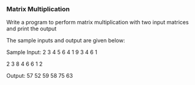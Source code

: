 ### Matrix Multiplication
Write a program to perform
matrix multiplication with
two input matrices and print the output

The sample inputs and output are given below:


Sample Input:
2 3 4 5
6 4 1 9
3 4 6 1

2 3
8 4
6 6
1 2

Output:
57 52
59 58
75 63